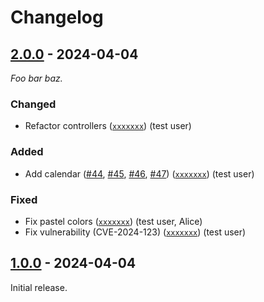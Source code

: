 # Changelog

## [2.0.0] - 2024-04-04

_Foo bar baz._

### Changed

- Refactor controllers ([`xxxxxxx`](https://github.com/test/test/commit/xxxxxxx)) (test user)

### Added

- Add calendar ([#44](https://github.com/test/test/issues/44), [#45](https://github.com/test/test/issues/45), [#46](https://github.com/test/test/issues/46), [#47](https://github.com/test/test/issues/47)) ([`xxxxxxx`](https://github.com/test/test/commit/xxxxxxx)) (test user)

### Fixed

- Fix pastel colors ([`xxxxxxx`](https://github.com/test/test/commit/xxxxxxx)) (test user, Alice)
- Fix vulnerability (CVE-2024-123) ([`xxxxxxx`](https://github.com/test/test/commit/xxxxxxx)) (test user)

## [1.0.0] - 2024-04-04

Initial release.

[2.0.0]: https://github.com/test/test/releases/tag/v2.0.0

[1.0.0]: https://github.com/test/test/releases/tag/v1.0.0
